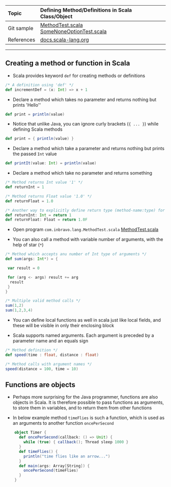 | Topic | Defining Method/Definitions in Scala Class/Object |
| :--- | :--- |
| Git sample | [MethodTest.scala](https://github.com/inbravo/scala-src/blob/master/src/main/scala/com/inbravo/lang/MethodTest.scala) <br/> [SomeNoneOptionTest.scala](https://github.com/inbravo/scala-src/blob/master/src/main/scala/com/inbravo/lang/SomeNoneOptionTest.scala)|
| References | [docs.scala-lang.org](http://docs.scala-lang.org/tutorials/scala-for-java-programmers#case-classes-and-pattern-matching) |

---

## Creating a method or function in Scala

* Scala provides keyword `def` for creating methods or definitions

```scala
/* A definition using 'def' */
def incrementDef = (x: Int) => x + 1 
```

* Declare a method which takes no parameter and returns nothing but prints 'Hello''

```scala
def print = println(value)
```

* Notice that unlike Java, you can ignore curly brackets \(`{ ... }`\) while defining Scala methods

```scala
def print = { println(value) }
```

* Declare a method which take a parameter and returns nothing but prints the passed `Int` value

```scala
def printIt(value: Int) = println(value)
```

* Declare a method which take no parameter and returns something

```scala
/* Method returns Int value '1' */
def returnInt = 1

/* Method returns Float value '1.0' */
def returnFloat = 1.0

/* Another way to explicitly define return type (method-name:type) for methods */
def returnInt: Int = return 1
def returnFloat: Float = return 1.0F
```

* Open program `com.inbravo.lang.MethodTest.scala` [MethodTest.scala](https://github.com/inbravo/scala-src/blob/master/src/main/scala/com/inbravo/lang/MethodTest.scala)

* You can also call a method with variable number of arguments, with the help of star \(`*`\) 

```scala
/* Method which accepts anu number of Int type of arguments */
def sum(args: Int*) = {  

 var result = 0  

 for (arg <- args) result += arg  
  result  
 }
}

/* Multiple valid method calls */
sum(1,2)
sum(1,2,3,4)
```

* You can define local functions as well in scala just like local fields, and these will be visible in only their enclosing block 

* Scala supports named arguments. Each argument is preceded by a parameter name and an equals sign

```scala
/* Method definition */
def speed(time : float, distance : float)

/* Method calls with argument names */
speed(distance = 100, time = 10)
```

## Functions are objects

* Perhaps more surprising for the Java programmer, functions are also objects in Scala. It is therefore possible to pass functions as arguments, to store them in variables, and to return them from other functions

* In below example method `timeFlies` is such a function, which is used as an arguments to another function `oncePerSecond`

```scala
    object Timer {
      def oncePerSecond(callback: () => Unit) {
        while (true) { callback(); Thread sleep 1000 }
      }
      def timeFlies() {
        println("time flies like an arrow...")
      }
      def main(args: Array[String]) {
        oncePerSecond(timeFlies)
      }
    }
```
